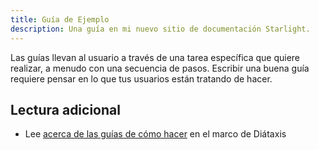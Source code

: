 ```yaml
---
title: Guía de Ejemplo
description: Una guía en mi nuevo sitio de documentación Starlight.
---
```


Las guías llevan al usuario a través de una tarea específica que quiere realizar, a menudo con una secuencia de pasos.
Escribir una buena guía requiere pensar en lo que tus usuarios están tratando de hacer.

## Lectura adicional

- Lee [acerca de las guías de cómo hacer](https://diataxis.fr/how-to-guides/) en el marco de Diátaxis